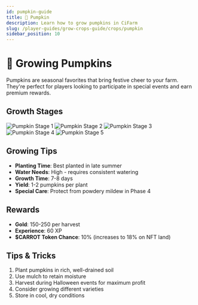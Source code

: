 ```yaml
---
id: pumpkin-guide
title: 🎃 Pumpkin
description: Learn how to grow pumpkins in CiFarm
slug: /player-guides/grow-crops-guide/crops/pumpkin
sidebar_position: 10
---
```


# 🎃 Growing Pumpkins

Pumpkins are seasonal favorites that bring festive cheer to your farm. They're perfect for players looking to participate in special events and earn premium rewards.

## Growth Stages

![Pumpkin Stage 1](/img/pumpkin/1.png)
![Pumpkin Stage 2](/img/pumpkin/2.png)
![Pumpkin Stage 3](/img/pumpkin/3.png)
![Pumpkin Stage 4](/img/pumpkin/4.png)
![Pumpkin Stage 5](/img/pumpkin/5.png)

## Growing Tips

- **Planting Time**: Best planted in late summer
- **Water Needs**: High - requires consistent watering
- **Growth Time**: 7-8 days
- **Yield**: 1-2 pumpkins per plant
- **Special Care**: Protect from powdery mildew in Phase 4

## Rewards

- **Gold**: 150-250 per harvest
- **Experience**: 60 XP
- **$CARROT Token Chance**: 10% (increases to 18% on NFT land)

## Tips & Tricks

1. Plant pumpkins in rich, well-drained soil
2. Use mulch to retain moisture
3. Harvest during Halloween events for maximum profit
4. Consider growing different varieties
5. Store in cool, dry conditions 